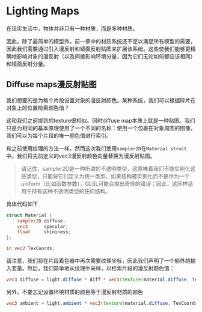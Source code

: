 # Lighting Maps

在现实生活中，物体并非只有一种材质，而是多种材质。

因此，除了最简单的模型外，前一章中的材质系统还不足以满足所有模型的需要，因此我们需要通过引入漫反射和镜面反射贴图来扩展该系统。这些使我们能够更精确地影响对象的漫反射（以及间接影响环境分量，因为它们无论如何都应该相同）和镜面反射分量。

## Diffuse maps漫反射贴图

我们想要的是为每个片段设置对象的漫反射颜色。某种系统，我们可以根据碎片在对象上的位置检索颜色值？

这和我们之前提到的texture很相似。同时diffuse map本质上就是一种贴图。我们只是为相同的基本原理使用了一个不同的名称：使用一个包裹在对象周围的图像，我们可以为每个片段的唯一颜色值进行索引。

和之前使用纹理的方法一样。然而这次我们使用`sampler2D`在`Material struct`中。我们将先前定义的vec3漫反射颜色向量替换为漫反射贴图。

> 请记住，sampler2D是一种所谓的不透明类型，这意味着我们不能实例化这些类型，只能将它们定义为统一类型。如果结构被实例化而不是作为一个uniform（比如函数参数），GLSL可能会抛出奇怪的错误；因此，这同样适用于持有这种不透明类型的任何结构。

具体代码如下

```glsl
struct Material {
    sampler2D diffuse;
    vec3      specular;
    float     shininess;
}; 

in vec2 TexCoords;
```

请注意，我们将在片段着色器中再次需要纹理坐标，因此我们声明了一个额外的输入变量。然后，我们简单地从纹理中采样，以检索片段的漫反射颜色值：

```glsl
vec3 diffuse = light.diffuse * diff * vec3(texture(material.diffuse, TexCoords));  
```

另外，不要忘记设置环境材质的颜色等于漫反射材质的颜色

```glsl
vec3 ambient = light.ambient * vec3(texture(material.diffuse, TexCoords));
```

